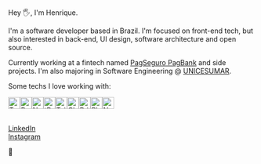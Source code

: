 Hey 🖐️, I'm Henrique.

I'm a software developer based in Brazil. I'm focused on front-end tech, but also interested in back-end, UI design, software architecture and open source.

Currently working at a fintech named [PagSeguro PagBank](https://pagseguro.uol.com.br/) and side projects. I'm also majoring in Software Engineering @ [UNICESUMAR](https://inscricoes.unicesumar.edu.br/curso/engenharia-de-software).

Some techs I love working with:
<div style="display: flex;">
  <a href="https://www.typescriptlang.org"><img src="https://raw.githubusercontent.com/danielcranney/readme-generator/main/public/icons/skills/typescript-colored.svg" width="24" height="24" alt="Typescript" /></a>
  <a href="https://www.reactjs.org"><img src="https://raw.githubusercontent.com/danielcranney/readme-generator/main/public/icons/skills/react-colored.svg" width="24" height="24" alt="React" /></a>
  <a href="https://www.nextjs.org"><img src="https://raw.githubusercontent.com/danielcranney/readme-generator/main/public/icons/skills/nextjs-colored-dark.svg" width="24" height="24" alt="NextJs" /></a>
  <a href="https://trpc.io"><img src="https://avatars.githubusercontent.com/u/78011399?s=200&v=4" width="24" height="24" alt="tRPC"/></a>
  <a href="https://www.tailwindcss.com"><img src="https://raw.githubusercontent.com/danielcranney/readme-generator/main/public/icons/skills/tailwindcss-colored.svg" width="24" height="24" alt="TailwindCSS" /></a>
  <a href="https://www.chakra-ui.com"><img src="https://raw.githubusercontent.com/danielcranney/readme-generator/main/public/icons/skills/chakra-colored.svg" width="24" height="24" alt="ChakraUI" /></a>
  <a href="https://prisma.io"><img src="https://www.prisma.io/images/favicon-32x32.png" width="24" height="24" alt="Prisma" /></a>
  <a href="https://planetscale.com"><img src="https://avatars.githubusercontent.com/u/35612527?s=200&v=4" width="24" height="24" alt="PlanetScale" /></a>
  <a href="https://https://nestjs.com"><img src="https://raw.githubusercontent.com/danielcranney/readme-generator/main/public/icons/skills/nestjs-colored.svg" width="24" height="24" alt="NestJS" /></a>
</div>

<br />

[LinkedIn](https://www.linkedin.com/in/henriiqueg/) <br />
[Instagram](https://www.instagram.com/_hnqg/)

👊
